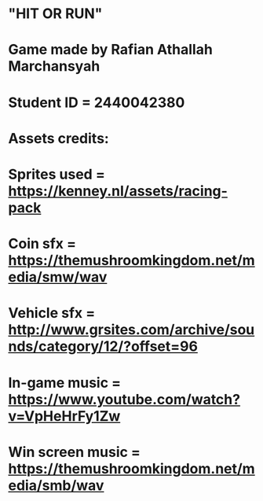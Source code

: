 # "HIT OR RUN"
# Game made by Rafian Athallah Marchansyah
# Student ID = 2440042380
#
# Assets credits:
# Sprites used = https://kenney.nl/assets/racing-pack
# Coin sfx = https://themushroomkingdom.net/media/smw/wav
# Vehicle sfx = http://www.grsites.com/archive/sounds/category/12/?offset=96
# In-game music = https://www.youtube.com/watch?v=VpHeHrFy1Zw
# Win screen music = https://themushroomkingdom.net/media/smb/wav
